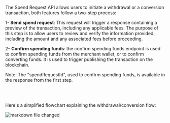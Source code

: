 The Spend Request API allows users to initiate a withdrawal or a conversion transaction, both features follow a two-step process:

1- **Send spend request**: This request will trigger a response containing a preview of the transaction,
including any applicable fees. The purpose of this step is to allow users to review and verify the information provided,
including the amount and any associated fees before proceeding.

2- **Confirm spending funds**: the confirm spending funds endpoint is used to confirm spending funds from the merchant wallet, or to confirm converting funds. It is used to trigger publishing the transaction on the blockchain.


Note: The "spendRequestId", used to confirm spending funds, is available in the response from the first step.


<br/>
<br/>

Here's a simplified flowchart explaining the withdrawal/conversion flow:

![markdown file changed](./withdrawal-flowchart.png)
